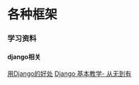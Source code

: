# 各种框架

### 学习资料

#### django相关  

[用Django的好处](https://www.youtube.com/watch?v=W40mDCqWyYo)
[Django 基本教学- 从无到有](https://www.youtube.com/watch?v=tB3kwu2E0GM)
